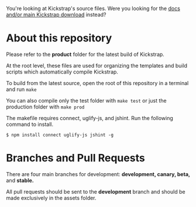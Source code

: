 <p>You're looking at Kickstrap's source files. Were you looking for the <a href="http://getkickstrap.com">docs and/or main Kickstrap download</a> instead?</p>
<h1>About this repository</h1>
<p>Please refer to the <strong>product</strong> folder for the latest build of Kickstrap.</p>
<p>At the root level, these files are used for organizing the templates and build scripts which automatically compile Kickstrap.</p>
<p>To build from the latest source, open the root of this repository in a terminal and run <code>make</code></p>
<p>You can also compile only the test folder with <code>make test</code> or just the production folder with <code>make prod</code></p>
<p>The makefile requires connect, uglify-js, and jshint. Run the following command to install.</p>
<p><code>$ npm install connect uglify-js jshint -g</code></p>

<h1>Branches and Pull Requests</h1>
<p>There are four main branches for development: <strong>development, canary, beta,</strong> and <strong>stable.</strong></a></p>
<p>All pull requests should be sent to the <strong>development</strong> branch and should be made exclusively in the assets folder.</p>
